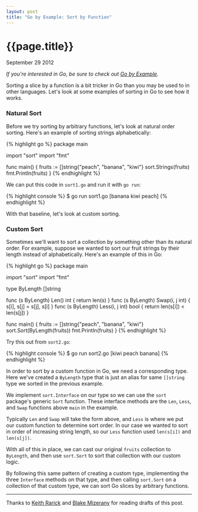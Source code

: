 ```yaml
---
layout: post
title: "Go by Example: Sort by Function"
---
```


# {{page.title}}

<span class="meta">September 29 2012</span>

_If you're interested in Go, be sure to check out [Go by Example](https://gobyexample.com)._

Sorting a slice by a function is a bit tricker in Go than you
may be used to in other languages. Let's look at some examples of
sorting in Go to see how it works.


### Natural Sort

Before we try sorting by arbitrary functions, let's look at natural
order sorting. Here's an example of sorting strings alphabetically:

{% highlight go %}
package main

import "sort"
import "fmt"

func main() {
  fruits := []string{"peach", "banana", "kiwi"}
  sort.Strings(fruits)
  fmt.Println(fruits)
}
{% endhighlight %}

We can put this code in `sort1.go` and run it with `go run`:

{% highlight console %}
$ go run sort1.go
[banana kiwi peach]
{% endhighlight %}

With that baseline, let's look at custom sorting.


### Custom Sort

Sometimes we'll want to sort a collection by something other than
its natural order. For example, suppose we wanted to sort our
fruit strings by their length instead of alphabetically. Here's
an example of this in Go:

{% highlight go %}
package main

import "sort"
import "fmt"

type ByLength []string

func (s ByLength) Len() int {
    return len(s)
}
func (s ByLength) Swap(i, j int) {
    s[i], s[j] = s[j], s[i]
}
func (s ByLength) Less(i, j int) bool {
    return len(s[i]) < len(s[j])
}

func main() {
    fruits := []string{"peach", "banana", "kiwi"}
    sort.Sort(ByLength(fruits))
    fmt.Println(fruits)
}
{% endhighlight %}

Try this out from `sort2.go`:

{% highlight console %}
$ go run sort2.go
[kiwi peach banana]
{% endhighlight %}

In order to sort by a custom function in Go, we need a corresponding
type. Here we've created a `ByLength` type that is just an alias for
same `[]string` type we sorted in the previous example.

We implement `sort.Interface` on our type so we can use the `sort`
package's generic `Sort` function. These interface methods are the
`Len`, `Less`, and `Swap` functions above `main` in the example.

Typically `Len` and `Swap` will take the form above, and `Less` is
where we put our custom function to determine sort order. In our
case we wanted to sort in order of increasing string length, so
our `Less` function used `len(s[i])` and `len(s[j])`.

With all of this in place, we can cast our original `fruits`
collection to `ByLength`, and then use `sort.Sort` to sort that
collection with our custom logic.

By following this same pattern of creating a custom type,
implementing the three `Interface` methods on that type, and then
calling `sort.Sort` on a collection of that custom type, we can
sort Go slices by arbitrary functions.


-----

Thanks to [Keith Rarick](http://xph.us/) and [Blake Mizerany](https://github.com/bmizerany)
for reading drafts of this post.
